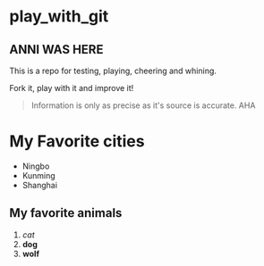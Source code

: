 # play_with_git
## ANNI WAS HERE

This is a repo for testing, playing, cheering and whining.

Fork it, play with it and improve it!

>Information is only as precise as it's source is accurate.
>AHA

# My Favorite cities

* Ningbo
* Kunming
* Shanghai

## My favorite animals

1.  _cat_
2.  **dog**
3.  __wolf__
